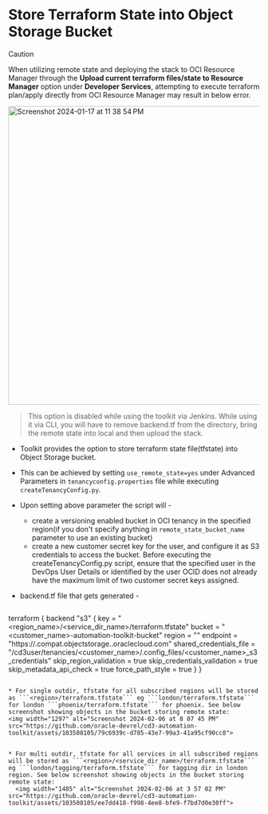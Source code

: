 # Store Terraform State into Object Storage Bucket

> [!Caution]  
> When utilizing remote state and deploying the stack to OCI Resource Manager through the **Upload current terraform files/state to Resource Manager** option under **Developer Services**, attempting to execute terraform plan/apply directly from OCI Resource Manager may result in below error.
> 
<img width="597" alt="Screenshot 2024-01-17 at 11 38 54 PM" src="https://github.com/oracle-devrel/cd3-automation-toolkit/assets/103508105/1b0cd9fa-1ac0-42c4-9c33-14ad4bf0ddb8">

> This option is disabled while using the toolkit via Jenkins. While using it via CLI, you will have to remove backend.tf from the directory, bring the remote state into local and then upload the stack.


* Toolkit provides the option to store terraform state file(tfstate) into Object Storage bucket.
* This can be achieved by setting ```use_remote_state=yes``` under Advanced Parameters in ```tenancyconfig.properties``` file while executing ```createTenancyConfig.py```.
* Upon setting above parameter the script will -
    - create a versioning enabled bucket in OCI tenancy in the specified region(if you don't specify anything in ```remote_state_bucket_name``` parameter to use an existing bucket)
    - create a new customer secret key for the user, and configure it as S3 credentials to access the bucket. Before executing the createTenancyConfig.py script, ensure that the specified user in the DevOps User Details or identified by the user OCID does not already have the maximum limit of two customer secret keys assigned. 
      
* backend.tf file that gets generated -
  
>>   ```
  terraform {
  backend "s3" {
    key      = "<region_name>/<service_dir_name>/terraform.tfstate"
    bucket   = "<customer_name>-automation-toolkit-bucket"
    region   = "<region>"
    endpoint = "https://<namespace>.compat.objectstorage.<region>.oraclecloud.com"
    shared_credentials_file     = "/cd3user/tenancies/<customer_name>/.config_files/<customer_name>_s3_credentials"
    skip_region_validation      = true
    skip_credentials_validation = true
    skip_metadata_api_check     = true
    force_path_style            = true
    }
  }  
  ```

* For single outdir, tfstate for all subscribed regions will be stored as ```<region>/terraform.tfstate``` eg ```london/terraform.tfstate``` for london ```phoenix/terraform.tfstate``` for phoenix. See below screenshot showing objects in the bucket storing remote state:
  <img width="1297" alt="Screenshot 2024-02-06 at 8 07 45 PM" src="https://github.com/oracle-devrel/cd3-automation-toolkit/assets/103508105/79c6939c-d785-43e7-99a3-41a95cf90cc8">
  

* For multi outdir, tfstate for all services in all subscribed regions will be stored as ```<region>/<service_dir_name>/terraform.tfstate``` eg ```london/tagging/terraform.tfstate``` for tagging dir in london region. See below screenshot showing objects in the bucket storing remote state:
    <img width="1485" alt="Screenshot 2024-02-06 at 3 57 02 PM" src="https://github.com/oracle-devrel/cd3-automation-toolkit/assets/103508105/ee7dd418-f998-4ee8-bfe9-f7bd7d0e30ff">
